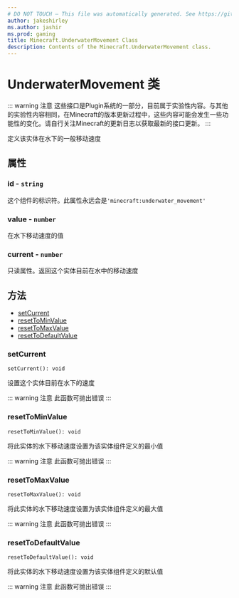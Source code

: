 ```yaml
---
# DO NOT TOUCH — This file was automatically generated. See https://github.com/Mojang/MinecraftScriptingApiDocsGenerator to modify descriptions, examples, etc.
author: jakeshirley
ms.author: jashir
ms.prod: gaming
title: Minecraft.UnderwaterMovement Class
description: Contents of the Minecraft.UnderwaterMovement class.
---
```

# UnderwaterMovement 类
::: warning 注意
这些接口是Plugin系统的一部分，目前属于实验性内容。与其他的实验性内容相同，在Minecraft的版本更新过程中，这些内容可能会发生一些功能性的变化。请自行关注Minecraft的更新日志以获取最新的接口更新。
:::
<!-- Defines the general movement speed underwater of this entity. -->
定义该实体在水下的一般移动速度

## 属性
### **id** - `string`
<!-- Identifier of this component. Should always be minecraft:underwater_movement. -->
这个组件的标识符。此属性永远会是`'minecraft:underwater_movement'`


### **value** - `number`
<!-- Value for movement speed underwater as defined through entity components. -->
在水下移动速度的值


### **current** - `number`
<!-- Read-only. Returns the current value of movement speed underwater for the entity. -->
只读属性。返回这个实体目前在水中的移动速度


## 方法
- [setCurrent](#setcurrent)
- [resetToMinValue](#resettominvalue)
- [resetToMaxValue](#resettomaxvalue)
- [resetToDefaultValue](#resettodefaultvalue)
  
### **setCurrent**
`
setCurrent(): void
`

<!-- Sets the current value of movement speed underwater for the entity. -->
设置这个实体目前在水下的速度


::: warning 注意
此函数可抛出错误
:::


### **resetToMinValue**
`
resetToMinValue(): void
`

<!-- Resets the movement speed underwater to the minimum value as defined by the component state of this entity. -->
将此实体的水下移动速度设置为该实体组件定义的最小值


::: warning 注意
此函数可抛出错误
:::

### **resetToMaxValue**
`
resetToMaxValue(): void
`

<!-- Resets the movement speed underwater to the maximum value for the entity, as determined by the set of components that are on the entity-->
将此实体的水下移动速度设置为该实体组件定义的最大值


::: warning 注意
此函数可抛出错误
:::

### **resetToDefaultValue**
`
resetToDefaultValue(): void
`

<!-- Resets the current movement speed underwater for the entity to the default value implied by the current component state of the entity. -->
将此实体的水下移动速度设置为该实体组件定义的默认值

::: warning 注意
此函数可抛出错误
:::